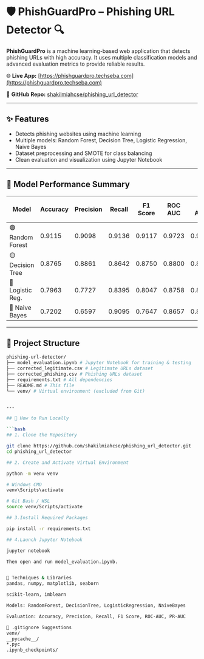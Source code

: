 # 🛡️ PhishGuardPro – Phishing URL Detector 🔍

**PhishGuardPro** is a machine learning-based web application that detects phishing URLs with high accuracy. It uses multiple classification models and advanced evaluation metrics to provide reliable results.

🌐 **Live App:** [https://phishguardpro.techseba.com](https://phishguardpro.techseba.com)

📂 **GitHub Repo:** [shakilmiahcse/phishing_url_detector](https://github.com/shakilmiahcse/phishing_url_detector)

---

## ✨ Features

- Detects phishing websites using machine learning
- Multiple models: Random Forest, Decision Tree, Logistic Regression, Naive Bayes
- Dataset preprocessing and SMOTE for class balancing
- Clean evaluation and visualization using Jupyter Notebook

---

## 🧠 Model Performance Summary

| Model                | Accuracy | Precision | Recall | F1 Score | ROC AUC | PR AUC  | Training Time (s) |
|---------------------|----------|-----------|--------|----------|---------|---------|-------------------|
| 🟢 Random Forest     | 0.9115   | 0.9098    | 0.9136 | 0.9117   | 0.9723  | 0.9705  | 1.2170            |
| 🟡 Decision Tree     | 0.8765   | 0.8861    | 0.8642 | 0.8750   | 0.8800  | 0.8364  | 0.0152            |
| 🔵 Logistic Reg.     | 0.7963   | 0.7727    | 0.8395 | 0.8047   | 0.8758  | 0.8568  | 0.0115            |
| 🔴 Naive Bayes       | 0.7202   | 0.6597    | 0.9095 | 0.7647   | 0.8657  | 0.8764  | 0.0030            |

---

## 📁 Project Structure
```bash
phishing-url-detector/
├── model_evaluation.ipynb # Jupyter Notebook for training & testing
├── corrected_legitimate.csv # Legitimate URLs dataset
├── corrected_phishing.csv # Phishing URLs dataset
├── requirements.txt # All dependencies
├── README.md # This file
└── venv/ # Virtual environment (excluded from Git)


---

## 🚀 How to Run Locally

```bash
## 1. Clone the Repository

git clone https://github.com/shakilmiahcse/phishing_url_detector.git
cd phishing_url_detector

## 2. Create and Activate Virtual Environment

python -m venv venv

# Windows CMD
venv\Scripts\activate

# Git Bash / WSL
source venv/Scripts/activate

## 3.Install Required Packages

pip install -r requirements.txt

## 4.Launch Jupyter Notebook

jupyter notebook

Then open and run model_evaluation.ipynb.


🧪 Techniques & Libraries
pandas, numpy, matplotlib, seaborn

scikit-learn, imblearn

Models: RandomForest, DecisionTree, LogisticRegression, NaiveBayes

Evaluation: Accuracy, Precision, Recall, F1 Score, ROC-AUC, PR-AUC

🧾 .gitignore Suggestions
venv/
__pycache__/
*.pyc
.ipynb_checkpoints/
